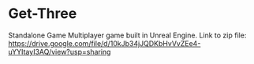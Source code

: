 # Get-Three
Standalone Game
Multiplayer game built in Unreal Engine.
Link to zip file: https://drive.google.com/file/d/10kJb34jJQDKbHvVvZEe4-uYYItayI3AQ/view?usp=sharing
